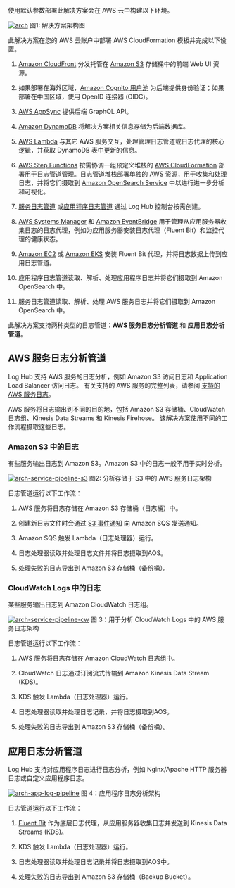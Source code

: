 使用默认参数部署此解决方案会在 AWS 云中构建以下环境。

[![arch]][arch]
图1: 解决方案架构图

此解决方案在您的 AWS 云账户中部署 AWS CloudFormation 模板并完成以下设置。

1. [Amazon CloudFront](https://aws.amazon.com/cloudfront) 分发托管在 [Amazon S3](https://aws.amazon.com/s3/) 存储桶中的前端 Web UI 资源。

2. 如果部署在海外区域，[Amazon Cognito 用户池](https://aws.amazon.com/cognito) 为后端提供身份验证；如果部署在中国区域，使用 OpenID 连接器 (OIDC)。

3. [AWS AppSync](https://aws.amazon.com/appsync) 提供后端 GraphQL API。

4. [Amazon DynamoDB](https://aws.amazon.com/dynamodb) 将解决方案相关信息存储为后端数据库。

5. [AWS Lambda](https://aws.amazon.com/lambda) 与其它 AWS 服务交互，处理管理日志管道或日志代理的核心逻辑，并获取 DynamoDB 表中更新的信息。

6. [AWS Step Functions](https://aws.amazon.com/step-functions) 按需协调一组预定义堆栈的 [AWS CloudFormation](https://aws.amazon.com/cloudformation) 部署用于日志管道管理。日志管道堆栈部署单独的 AWS 资源，用于收集和处理日志，并将它们摄取到 [Amazon OpenSearch Service](https://aws.amazon.com/opensearch-service) 中以进行进一步分析和可视化。

7. [服务日志管道](#AWS-服务日志分析管道) 或[应用程序日志管道](#应用日志分析管道) 通过 Log Hub 控制台按需创建。

8. [AWS Systems Manager](https://aws.amazon.com/systems-manager) 和 [Amazon EventBridge](https://aws.amazon.com/eventbridge) 用于管理从应用服务器收集日志的日志代理，例如为应用服务器安装日志代理（Fluent Bit）和监控代理的健康状态。

9. [Amazon EC2](https://aws.amazon.com/ec2/) 或 [Amazon EKS](https://aws.amazon.com/eks/) 安装 Fluent Bit 代理，并将日志数据上传到应用日志管道。

10. 应用程序日志管道读取、解析、处理应用程序日志并将它们摄取到 Amazon OpenSearch 中。

11. 服务日志管道读取、解析、处理 AWS 服务日志并将它们摄取到 Amazon OpenSearch 中。

此解决方案支持两种类型的日志管道：**AWS 服务日志分析管道** 和 **应用日志分析管道**。

## AWS 服务日志分析管道

Log Hub 支持 AWS 服务的日志分析，例如 Amazon S3 访问日志和 Application Load Balancer 访问日志。 有关支持的 AWS 服务的完整列表，请参阅 [支持的 AWS 服务日志](./aws-services/index.md#aws-services)。

AWS 服务将日志输出到不同的目的地，包括 Amazon S3 存储桶、CloudWatch 日志组、Kinesis Data Streams 和 Kinesis Firehose。 该解决方案使用不同的工作流程摄取这些日志。

### Amazon S3 中的日志

有些服务输出日志到 Amazon S3。Amazon S3 中的日志一般不用于实时分析。

[![arch-service-pipeline-s3]][arch-service-pipeline-s3]
图2: 分析存储于 S3 中的 AWS 服务日志架构

日志管道运行以下工作流：

1. AWS 服务将日志存储在 Amazon S3 存储桶（日志桶）中。

2. 创建新日志文件时会通过 [S3 事件通知](https://docs.aws.amazon.com/AmazonS3/latest/userguide/NotificationHowTo.html) 向 Amazon SQS 发送通知。

3. Amazon SQS 触发 Lambda（日志处理器）运行。

4. 日志处理器读取并处理日志文件并将日志摄取到AOS。

5. 处理失败的日志导出到 Amazon S3 存储桶（备份桶）。


### CloudWatch Logs 中的日志

某些服务输出日志到 Amazon CloudWatch 日志组。

[![arch-service-pipeline-cw]][arch-service-pipeline-cw]
图 3：用于分析 CloudWatch Logs 中的 AWS 服务日志架构

日志管道运行以下工作流：

1. AWS 服务将日志存储在 Amazon CloudWatch 日志组中。

2. CloudWatch 日志通过订阅流式传输到 Amazon Kinesis Data Stream (KDS)。

3. KDS 触发 Lambda（日志处理器）运行。

4. 日志处理器读取并处理日志记录，并将日志摄取到AOS。

5. 处理失败的日志导出到 Amazon S3 存储桶（备份桶）。


## 应用日志分析管道

Log Hub 支持对应用程序日志进行日志分析，例如 Nginx/Apache HTTP 服务器日志或自定义应用程序日志。

[![arch-app-log-pipeline]][arch-app-log-pipeline]
图 4：应用程序日志分析架构

日志管道运行以下工作流：

1. [Fluent Bit](https://fluentbit.io/) 作为底层日志代理，从应用服务器收集日志并发送到 Kinesis Data Streams (KDS)。

2. KDS 触发 Lambda（日志处理器）运行。

3. 日志处理器读取并处理日志记录并将日志摄取到AOS中。

4. 处理失败的日志导出到 Amazon S3 存储桶（Backup Bucket）。


[s3log]: https://docs.aws.amazon.com/AmazonS3/latest/userguide/ServerLogs.html
[alblog]: https://docs.aws.amazon.com/elasticloadbalancing/latest/application/load-balancer-access-logs.html
[s3]: https://aws.amazon.com/s3/
[cloudfront]: https://aws.amazon.com/cloudfront/
[cognito]: https://aws.amazon.com/cognito/
[appsync]: https://aws.amazon.com/appsync/
[lambda]: https://aws.amazon.com/lambda/
[dynamodb]: https://aws.amazon.com/dynamodb/
[systemsmanager]: https://aws.amazon.com/systemmanager/
[stepfunction]: https://aws.amazon.com/stepfunctions/
[arch]: ../images/architecture/arch.svg
[arch-service-pipeline-s3]: ../images/architecture/service-pipeline-s3.svg
[arch-service-pipeline-cw]: ../images/architecture/service-pipeline-cw.svg
[arch-app-log-pipeline]: ../images/architecture/app-pipeline.svg

